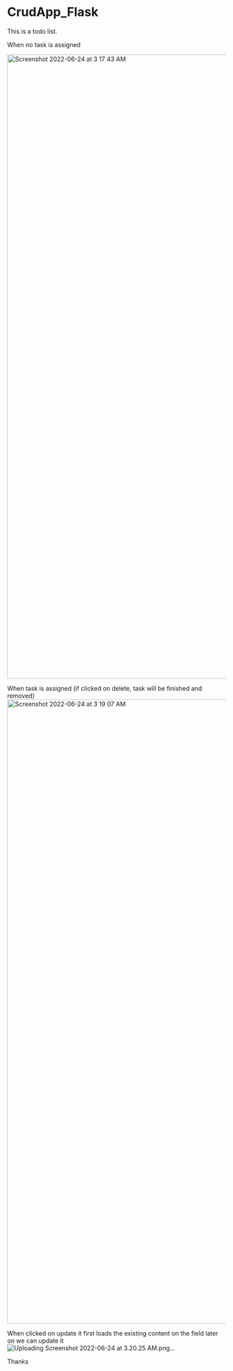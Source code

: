 # CrudApp_Flask
This is a todo list.

When no task is assigned 

<img width="1440" alt="Screenshot 2022-06-24 at 3 17 43 AM" src="https://user-images.githubusercontent.com/88880138/175408161-8fae2351-7242-48e4-8bae-a29b6f4f2ed9.png">

When task is assigned (if clicked on delete, task will be finished and removed)
<img width="1440" alt="Screenshot 2022-06-24 at 3 19 07 AM" src="https://user-images.githubusercontent.com/88880138/175409047-8ff1b2ee-8e54-404d-bf4d-c8516406b50c.png">

When clicked on update it first loads the existing content on the field later on we can update it
![Uploading Screenshot 2022-06-24 at 3.20.25 AM.png…]()

Thanks
